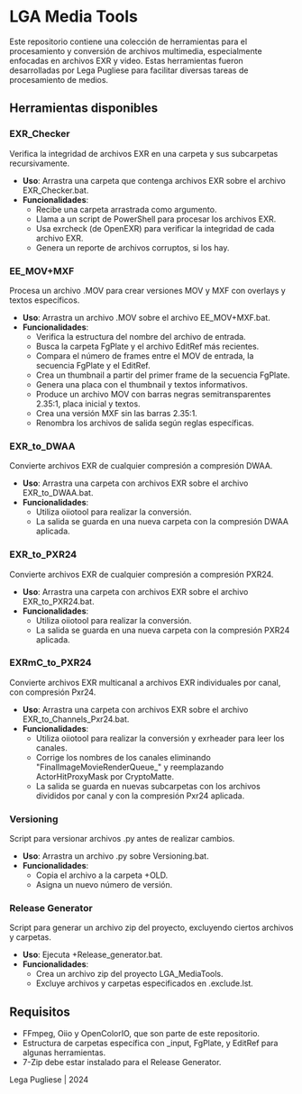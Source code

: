# LGA Media Tools

Este repositorio contiene una colección de herramientas para el procesamiento y conversión de archivos multimedia, especialmente enfocadas en archivos EXR y video. Estas herramientas fueron desarrolladas por Lega Pugliese para facilitar diversas tareas de procesamiento de medios.


## Herramientas disponibles


### EXR_Checker

Verifica la integridad de archivos EXR en una carpeta y sus subcarpetas recursivamente.

- **Uso**: Arrastra una carpeta que contenga archivos EXR sobre el archivo EXR_Checker.bat.
- **Funcionalidades**:
  - Recibe una carpeta arrastrada como argumento.
  - Llama a un script de PowerShell para procesar los archivos EXR.
  - Usa exrcheck (de OpenEXR) para verificar la integridad de cada archivo EXR.
  - Genera un reporte de archivos corruptos, si los hay.



### EE_MOV+MXF

Procesa un archivo .MOV para crear versiones MOV y MXF con overlays y textos específicos.

- **Uso**: Arrastra un archivo .MOV sobre el archivo EE_MOV+MXF.bat.
- **Funcionalidades**:
  - Verifica la estructura del nombre del archivo de entrada.
  - Busca la carpeta FgPlate y el archivo EditRef más recientes.
  - Compara el número de frames entre el MOV de entrada, la secuencia FgPlate y el EditRef.
  - Crea un thumbnail a partir del primer frame de la secuencia FgPlate.
  - Genera una placa con el thumbnail y textos informativos.
  - Produce un archivo MOV con barras negras semitransparentes 2.35:1, placa inicial y textos.
  - Crea una versión MXF sin las barras 2.35:1.
  - Renombra los archivos de salida según reglas específicas.



### EXR_to_DWAA

Convierte archivos EXR de cualquier compresión a compresión DWAA.

- **Uso**: Arrastra una carpeta con archivos EXR sobre el archivo EXR_to_DWAA.bat.
- **Funcionalidades**:
  - Utiliza oiiotool para realizar la conversión.
  - La salida se guarda en una nueva carpeta con la compresión DWAA aplicada.



### EXR_to_PXR24

Convierte archivos EXR de cualquier compresión a compresión PXR24.

- **Uso**: Arrastra una carpeta con archivos EXR sobre el archivo EXR_to_PXR24.bat.
- **Funcionalidades**:
  - Utiliza oiiotool para realizar la conversión.
  - La salida se guarda en una nueva carpeta con la compresión PXR24 aplicada.



### EXRmC_to_PXR24

Convierte archivos EXR multicanal a archivos EXR individuales por canal, con compresión Pxr24.

- **Uso**: Arrastra una carpeta con archivos EXR sobre el archivo EXR_to_Channels_Pxr24.bat.
- **Funcionalidades**:
  - Utiliza oiiotool para realizar la conversión y exrheader para leer los canales.
  - Corrige los nombres de los canales eliminando "FinalImageMovieRenderQueue_" y reemplazando ActorHitProxyMask por CryptoMatte.
  - La salida se guarda en nuevas subcarpetas con los archivos divididos por canal y con la compresión Pxr24 aplicada.



### Versioning

Script para versionar archivos .py antes de realizar cambios.

- **Uso**: Arrastra un archivo .py sobre Versioning.bat.
- **Funcionalidades**:
  - Copia el archivo a la carpeta +OLD.
  - Asigna un nuevo número de versión.



### Release Generator

Script para generar un archivo zip del proyecto, excluyendo ciertos archivos y carpetas.

- **Uso**: Ejecuta +Release_generator.bat.
- **Funcionalidades**:
  - Crea un archivo zip del proyecto LGA_MediaTools.
  - Excluye archivos y carpetas especificados en .exclude.lst.



## Requisitos

- FFmpeg, Oiio y OpenColorIO, que son parte de este repositorio.
- Estructura de carpetas específica con _input, FgPlate, y EditRef para algunas herramientas.
- 7-Zip debe estar instalado para el Release Generator.




Lega Pugliese | 2024
